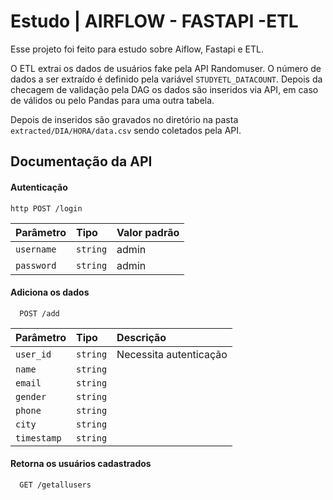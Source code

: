 
# Estudo | AIRFLOW - FASTAPI -ETL

Esse projeto foi feito para estudo sobre Aiflow, Fastapi e ETL.

O ETL extrai os dados de usuários fake pela API Randomuser. O número de dados a ser extraído é definido pela variável `STUDYETL_DATACOUNT`.
Depois da checagem de validação pela DAG os dados são inseridos via API, em caso de válidos ou pelo Pandas para uma outra tabela.

Depois de inseridos são gravados no diretório na pasta `extracted/DIA/HORA/data.csv` sendo coletados pela API.



## Documentação da API

#### Autenticação


``http
  POST /login
``

| Parâmetro   | Tipo       | Valor padrão                           |
| :---------- | :--------- | :---------------------------------- |
| `username` | `string` |  admin |
 `password` | `string` |  admin

#### Adiciona os dados
 
```http
  POST /add
```

| Parâmetro   | Tipo       | Descrição                           |
| :---------- | :--------- | :---------------------------------- |
| `user_id` | `string` |Necessita autenticação  |
 `name` | `string` | 
 `email` | `string` | 
 `gender` | `string` |
 `phone` | `string` |
 `city` | `string` | 
 `timestamp` | `string` 
 

#### Retorna os usuários cadastrados 

```http
  GET /getallusers
```

